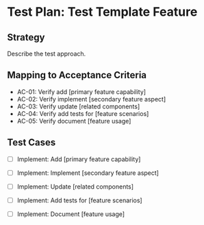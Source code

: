 # Test Plan: Test Template Feature

## Strategy

Describe the test approach.

## Mapping to Acceptance Criteria

- AC-01: Verify add [primary feature capability]
- AC-02: Verify implement [secondary feature aspect]
- AC-03: Verify update [related components]
- AC-04: Verify add tests for [feature scenarios]
- AC-05: Verify document [feature usage]

## Test Cases

- [ ] Implement: Add [primary feature capability]
- [ ] Implement: Implement [secondary feature aspect]
- [ ] Implement: Update [related components]
- [ ] Implement: Add tests for [feature scenarios]
- [ ] Implement: Document [feature usage]

